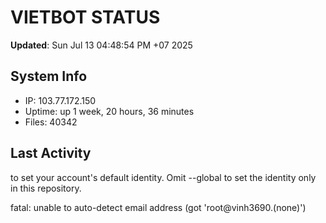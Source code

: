 # VIETBOT STATUS
**Updated**: Sun Jul 13 04:48:54 PM +07 2025

## System Info
- IP: 103.77.172.150
- Uptime: up 1 week, 20 hours, 36 minutes
- Files: 40342

## Last Activity

to set your account's default identity.
Omit --global to set the identity only in this repository.

fatal: unable to auto-detect email address (got 'root@vinh3690.(none)')
